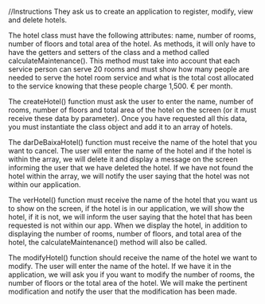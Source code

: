 //Instructions
They ask us to create an application to register, modify, view and delete hotels.

The hotel class must have the following attributes: name, number of rooms, number of floors and total area of ​​the hotel. As methods, it will only have to have the getters and setters of the class and a method called calculateMaintenance(). This method must take into account that each service person can serve 20 rooms and must show how many people are needed to serve the hotel room service and what is the total cost allocated to the service knowing that these people charge 1,500. € per month.

The createHotel() function must ask the user to enter the name, number of rooms, number of floors and total area of ​​the hotel on the screen (or it must receive these data by parameter). Once you have requested all this data, you must instantiate the class object and add it to an array of hotels.

The darDeBaixaHotel() function must receive the name of the hotel that you want to cancel. The user will enter the name of the hotel and if the hotel is within the array, we will delete it and display a message on the screen informing the user that we have deleted the hotel. If we have not found the hotel within the array, we will notify the user saying that the hotel was not within our application.

The verHotel() function must receive the name of the hotel that you want us to show on the screen, if the hotel is in our application, we will show the hotel, if it is not, we will inform the user saying that the hotel that has been requested is not within our app.
When we display the hotel, in addition to displaying the number of rooms, number of floors, and total area of ​​the hotel, the calculateMaintenance() method will also be called.

The modifyHotel() function should receive the name of the hotel we want to modify. The user will enter the name of the hotel. If we have it in the application, we will ask you if you want to modify the number of rooms, the number of floors or the total area of ​​the hotel. We will make the pertinent modification and notify the user that the modification has been made.
